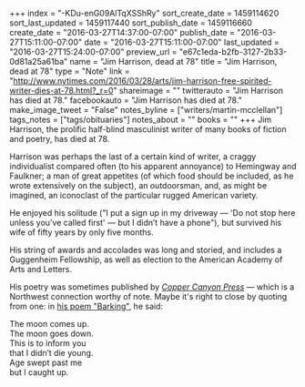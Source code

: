 +++
index = "-KDu-enG09AlTqXSShRy"
sort_create_date = 1459114620
sort_last_updated = 1459117440
sort_publish_date = 1459116660
create_date = "2016-03-27T14:37:00-07:00"
publish_date = "2016-03-27T15:11:00-07:00"
date = "2016-03-27T15:11:00-07:00"
last_updated = "2016-03-27T15:24:00-07:00"
preview_url = "e67c1eda-b2fb-3127-2b33-0d81a25a61ba"
name = "Jim Harrison, dead at 78"
title = "Jim Harrison, dead at 78"
type = "Note"
link = "http://www.nytimes.com/2016/03/28/arts/jim-harrison-free-spirited-writer-dies-at-78.html?_r=0"
shareimage = ""
twitterauto = "Jim Harrison has died at 78."
facebookauto = "Jim Harrison has died at 78."
make_image_tweet = "False"
notes_byline = ["writers/martin-mcclellan"]
tags_notes = ["tags/obituaries"]
notes_about = ""
books = ""
+++
Jim Harrison, the prolific half-blind masculinist writer of many books of fiction and poetry, has died at 78. 

Harrison was perhaps the last of a certain kind of writer, a craggy individualist compared often (to his apparent annoyance) to Hemingway and Faulkner; a man of great appetites (of which food should be included, as he wrote extensively on the subject), an outdoorsman, and, as might be imagined, an iconoclast of the particular rugged American variety. 

He enjoyed his solitude ("I put a sign up in my driveway &mdash; 'Do not stop here unless you’ve called first' &mdash; but I didn’t have a phone"), but survived his wife of fifty years by only five months. 

His string of awards and accolades was long and storied, and includes a Guggenheim Fellowship, as well as election to the American Academy of Arts and Letters. 

His poetry was sometimes published by _[Copper Canyon Press](http://coppercanyonpress.org)_ &mdash; which is a Northwest connection worthy of note. Maybe it's right to close by quoting from one: in [his poem "Barking"](http://www.poetryfoundation.org/poetrymagazine/poem/182141), he said:

<p class="noindent inside-poem">
The moon comes up.<br>
The moon goes down.<br>
This is to inform you<br>
that I didn’t die young.<br>
Age swept past me<br>
but I caught up.
</p>



